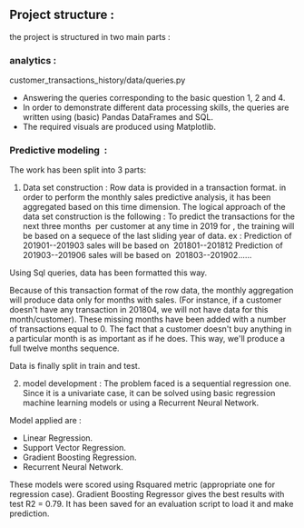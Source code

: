 ## Project structure :
the project is structured in two main parts :

### analytics : 
customer_transactions_history/data/queries.py
- Answering the queries corresponding to the basic question 1, 2 and 4.
- In order to demonstrate different data processing skills, the queries are written using (basic) Pandas DataFrames and SQL.
- The required visuals are produced using Matplotlib.

### Predictive modeling  : 
The work has been split into 3 parts:

1. Data set construction :
Row data is provided in a transaction format. in order to perform the monthly sales predictive analysis, it has been aggregated based on this time dimension.
The logical approach of the data set construction is the following :
To predict the transactions for the next three months  per customer at any time in 2019 for , the training will be based on a sequece of the last sliding year of data.
ex : 
Prediction of 201901--201903 sales will be based on  201801--201812
Prediction of 201903--201906 sales will be based on  201803--201902......

Using Sql queries, data has been formatted this way.

Because of this transaction format of the row data, the monthly aggregation will produce data only for months with sales. (For instance, if a customer doesn't have any transaction in 201804, we will not have data for this month/customer). These missing months have been added with a number of transactions equal to 0. The fact that a customer doesn't buy anything in a particular month is as important as if he does. 
This way, we'll produce a full twelve months sequence.

Data is finally split in train and test.


2. model development : 
The problem faced is a sequential regression one.
Since it is a univariate case, it can be solved using basic regression machine learning models or using a Recurrent Neural Network.

Model applied are : 
- Linear Regression.
- Support Vector Regression.
- Gradient Boosting Regression.
- Recurrent Neural Network.

These models were scored using Rsquared metric (appropriate one for regression case).
Gradient Boosting Regressor gives the best results with test R2 = 0.79. It has been saved for an evaluation script to load it and make prediction.


